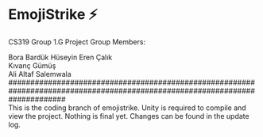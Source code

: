 # EmojiStrike ⚡️
CS319 Group 1.G Project
Group Members: 

Bora Bardük	
Hüseyin Eren Çalık	
Kıvanç Gümüş	
Ali Altaf Salemwala
#############################################################################################################################<br />
This is the coding branch of emojistrike.  Unity is required to compile and view the project. Nothing is final yet.  Changes can be found in the update log.
